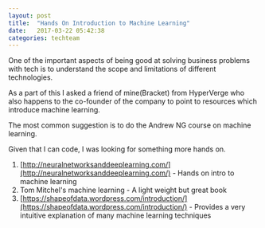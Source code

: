 ```yaml
---
layout: post
title:  "Hands On Introduction to Machine Learning"
date:   2017-03-22 05:42:38
categories: techteam
---
```


One of the important aspects of being good at solving business problems with tech
is to understand the scope and limitations of different technologies.

As a part of this I asked a friend of mine(Bracket) from HyperVerge who also happens to
the co-founder of the company to point to resources which introduce machine learning.

The most common suggestion is to do the Andrew NG course on machine learning.

Given that I can code, I was looking for something more hands on.

1. [http://neuralnetworksanddeeplearning.com/](http://neuralnetworksanddeeplearning.com/) - Hands on intro to machine learning
2. Tom Mitchel's machine learning  - A light weight but great book
3. [https://shapeofdata.wordpress.com/introduction/](https://shapeofdata.wordpress.com/introduction/) - Provides a very intuitive explanation of many machine learning techniques
